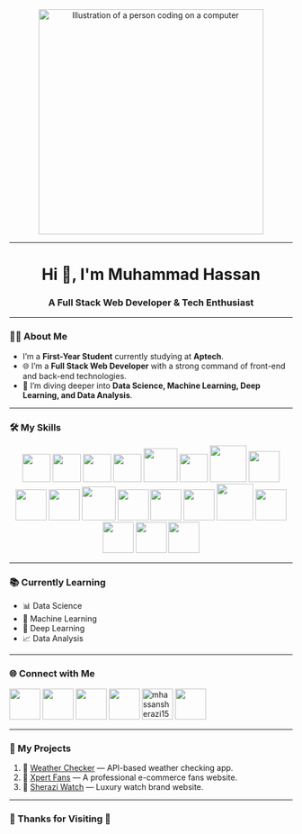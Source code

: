 <div align="center">
  <img src="https://raw.githubusercontent.com/MicaelliMedeiros/micaellimedeiros/master/image/computer-illustration.png" alt="Illustration of a person coding on a computer" width="400"/>
</div>

<hr>

<h1 align="center">Hi 👋, I'm Muhammad Hassan</h1>
<h3 align="center">A Full Stack Web Developer & Tech Enthusiast</h3>

---

### 👨‍🎓 About Me

- I’m a **First-Year Student** currently studying at **Aptech**.
- 🌐 I’m a **Full Stack Web Developer** with a strong command of front-end and back-end technologies.
- 🚀 I’m diving deeper into **Data Science, Machine Learning, Deep Learning, and Data Analysis**.

---

### 🛠️ My Skills

<p align="center">
  <img height = "50px" src="https://cdn-icons-png.flaticon.com/512/1051/1051277.png"/>
  <img height = "50px"  src="https://cdn-icons-png.flaticon.com/512/16020/16020753.png"/>
  <img  height = "50px"  src="https://encrypted-tbn0.gstatic.com/images?q=tbn:ANd9GcSVgHWDyjwN9qZsPChFzc5PRfOOOqbfgXqR3w&s"/>
  <img height = "50px" src="https://ellipsiseducation.com/wp-content/uploads/2023/03/javascript.png"/>
  <img height = "60px"  src="https://miro.medium.com/v2/resize:fit:860/0*eFomJUFua8tuqe8g.png"/>
  <img  height = "50px" src="https://upload.wikimedia.org/wikipedia/commons/b/b2/Bootstrap_logo.svg"/>
  <img height = "65px" src="https://encrypted-tbn0.gstatic.com/images?q=tbn:ANd9GcTU6FYnMwbFvkzhVBxiqbCQI9HP-3z-hlJ32g&s"/>
  <img  height = "55px"  src="https://encrypted-tbn0.gstatic.com/images?q=tbn:ANd9GcQwP0dmzoioDyFfHXUPPGmQ2EyN9vmLbn_POg&s"/>
  <img height = "55px" src="https://encrypted-tbn0.gstatic.com/images?q=tbn:ANd9GcSSqFwGNDUq26UO_RvtLR_wVS4GFHOeXA2r0w&s"/>
  <img height = "55px" src="https://libraries.mit.edu/app/uploads/sites/4/2016/09/pythonlogo.jpg"/>
  <img height = "60px" src="https://s.w.org/style/images/about/WordPress-logotype-alternative.png"/>
  <img height = "55px" src="https://miro.medium.com/v2/resize:fit:1024/1*6OyPS7QkuWmMPPslpJobZQ.png"/>
  <img height = "55px" src="https://chisellabs.com/glossary/wp-content/uploads/2021/06/What-is-an-API.png"/>
  <img  height = "55px" src="https://encrypted-tbn0.gstatic.com/images?q=tbn:ANd9GcRq-qTtBHdfvRpm9vvB5yRe9UJQn1YuvutDjA&s"/>
  <img height = "65px" src="https://rackset.com/wp-content/uploads/2018/11/website-hosting-mean.jpg"/>
  <img height = "55px" src="https://gotrialpro.com/wp-content/uploads/edd/2024/07/Figma-Free-Plan.png"/>
  <img height = "55px" src="https://encrypted-tbn0.gstatic.com/images?q=tbn:ANd9GcSdd25hyNQOMs4Xx1Cv_A_oaT0zagfSWlXMBA&s"/>
  <img height = "55px" src="https://miro.medium.com/v2/resize:fit:1125/1*dDNpLKu_oTLzStsDTnkJ-g.png"/>
  <img height = "55px" src="https://lh3.googleusercontent.com/proxy/0ialh9WyIk2CbFkL1xUL_sIOqN2kwNzd7JZBugmSgMNPoO9R0nN8g4DI64_US8dmlQQuExiWFx1RLPUsEbhr9laqkrK_9LM1fJGKyE2GhHK_xGoxJkiYYSfw2HPvZ1dWQ80VSg2DNiBjIayGk39TVjYr1irZwzPMhGFcy1tChWS0-3F1jPT-F2e-"/>
</p>

---

### 📚 Currently Learning

- 📊 Data Science
- 🤖 Machine Learning
- 🧠 Deep Learning
- 📈 Data Analysis

---

### 🌐 Connect with Me

<p align="left">
  <a href="https://www.instagram.com/sheraziofficial0/" target="_blank"><img height = "55px" src="https://upload.wikimedia.org/wikipedia/commons/9/95/Instagram_logo_2022.svg"/></a>
  <a href="https://www.facebook.com/hassan.aslam.60964" target="_blank"><img height = " 55px" src="https://encrypted-tbn0.gstatic.com/images?q=tbn:ANd9GcQiXN9xSEe8unzPBEQOeAKXd9Q55efGHGB9BA&s"/></a>
  <a href="https://www.linkedin.com/in/hassan-sherazi-67559834a/" target="_blank"><img height = "55px" src="https://encrypted-tbn0.gstatic.com/images?q=tbn:ANd9GcRokEYt0yyh6uNDKL8uksVLlhZ35laKNQgZ9g&s"/></a>
  <a href="https://tiktok.com/@hassanaslam42" target="_blank"><img height = "55px" src="https://yt3.googleusercontent.com/n2F5svHzfGDDEIRWDKt6WF_jeJqwzba7NTKx5lbVzNVa9lKnK5iVT1pH824C-g76IRzWR1_hjA=s900-c-k-c0x00ffffff-no-rj"/></a>
 <img title = "mhassansherazi152@gmail.com" height = "55px" src="https://is1-ssl.mzstatic.com/image/thumb/Purple221/v4/17/60/30/17603013-85fe-ee33-90ed-f9ccd95c28c5/logo_gmail_2020q4_color-0-1x_U007emarketing-0-0-0-7-0-0-0-0-85-220-0.png/1200x600wa.png"/>
  <a href="https://github.com/MHassanDeveloper" target="_blank"><img height = "55px" src="https://encrypted-tbn0.gstatic.com/images?q=tbn:ANd9GcStEJOLvmB_jgIRwoTlBewFuAkjpttBAqOLdw&s"/></a>
</p>

---

### 💼 My Projects

1. 🔗 [Weather Checker](https://github.com/MHassanDeveloper/Weather-Checker) — API-based weather checking app.
2. 🔗 [Xpert Fans](https://github.com/MHassanDeveloper/Xpert-Fans) — A professional e-commerce fans website.
3. 🔗 [Sherazi Watch](https://github.com/MHassanDeveloper/Sherazi-Watch) — Luxury watch brand website.

---

### 🌟 Thanks for Visiting 🥰
